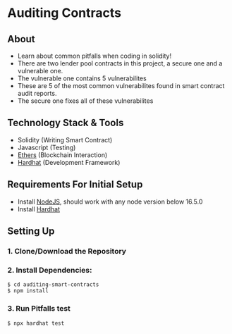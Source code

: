 # Auditing Contracts

## About

- Learn about common pitfalls when coding in solidity!
- There are two lender pool contracts in this project, a secure one and a vulnerable one.
- The vulnerable one contains 5 vulnerabilites  
- These are 5 of the most common vulnerabilites found in smart contract audit reports.
- The secure one fixes all of these vulnerabilites

## Technology Stack & Tools

- Solidity (Writing Smart Contract)
- Javascript (Testing)
- [Ethers](https://docs.ethers.io/v5/) (Blockchain Interaction)
- [Hardhat](https://hardhat.org/) (Development Framework)

## Requirements For Initial Setup
- Install [NodeJS](https://nodejs.org/en/), should work with any node version below 16.5.0
- Install [Hardhat](https://hardhat.org/)

## Setting Up
### 1. Clone/Download the Repository

### 2. Install Dependencies:
```
$ cd auditing-smart-contracts
$ npm install 
```

### 3. Run Pitfalls test
`$ npx hardhat test`
